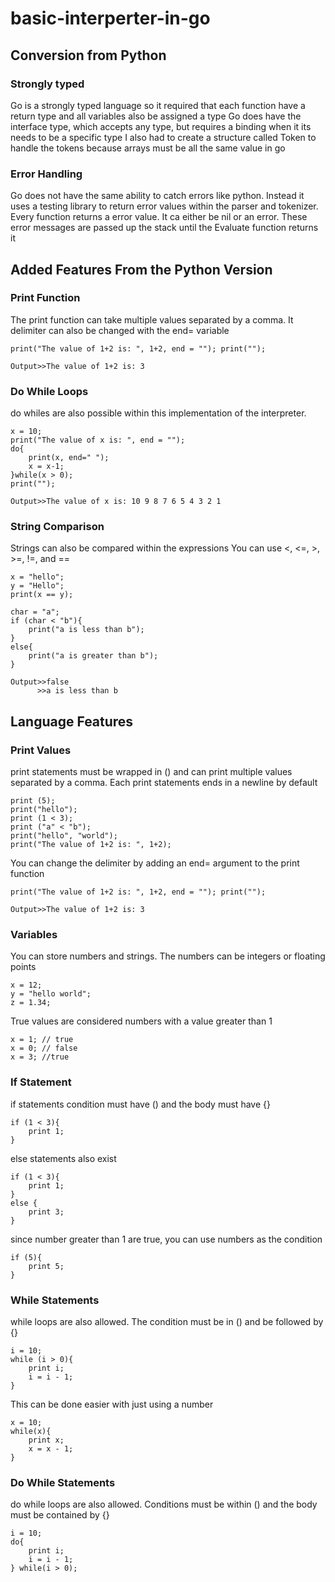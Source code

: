 # basic-interperter-in-go
## Conversion from Python
### Strongly typed
Go is a strongly typed language so it required that each function have a return type and all variables also be assigned a type
Go does have the interface type, which accepts any type, but requires a binding when it its needs to be a specific type
I also had to create a structure called Token to handle the tokens because arrays must be all the same value in go
### Error Handling
Go does not have the same ability to catch errors like python. Instead it uses a testing library to return error values within the parser and tokenizer. Every function returns a error value. It ca either be nil or an error. These error messages are passed up the stack until the Evaluate function returns it
## Added Features From the Python Version
### Print Function
The print function can take multiple values separated by a comma. It delimiter can also be changed with the end= variable
```
print("The value of 1+2 is: ", 1+2, end = ""); print("");
```
```
Output>>The value of 1+2 is: 3
```
### Do While Loops
do whiles are also possible within this implementation of the interpreter.
```
x = 10;
print("The value of x is: ", end = "");
do{
    print(x, end=" ");
    x = x-1;
}while(x > 0);
print("");
```
```
Output>>The value of x is: 10 9 8 7 6 5 4 3 2 1 
```
### String Comparison
Strings can also be compared within the expressions
You can use <, <=, >, >=, !=, and ==
```
x = "hello";
y = "Hello";
print(x == y);

char = "a";
if (char < "b"){
    print("a is less than b");
}
else{
    print("a is greater than b");
}

```
```
Output>>false
      >>a is less than b
```
## Language Features
### Print Values
print statements must be wrapped in () and can print multiple values separated by a comma. Each print statements ends in a newline by default
```
print (5);
print("hello");
print (1 < 3);
print ("a" < "b");
print("hello", "world");
print("The value of 1+2 is: ", 1+2);
```
You can change the delimiter by adding an end= argument to the print function
```
print("The value of 1+2 is: ", 1+2, end = ""); print("");
```

```
Output>>The value of 1+2 is: 3
```
### Variables
You can store numbers and strings. The numbers can be integers or floating points
```
x = 12;
y = "hello world";
z = 1.34;
```
True values are considered numbers with a value greater than 1
```
x = 1; // true
x = 0; // false
x = 3; //true
```
### If Statement
if statements condition must have () and the body must have {}
```
if (1 < 3){
    print 1;
}
```
else statements also exist
```
if (1 < 3){
    print 1;
}
else {
    print 3;
}
```
since number greater than 1 are true, you can use numbers as the condition
```
if (5){
    print 5;
}
```
### While Statements
while loops are also allowed. The condition must be in () and be followed by {}
```
i = 10;
while (i > 0){
    print i;
    i = i - 1;
}
```
This can be done easier with just using a number
```
x = 10;
while(x){
    print x;
    x = x - 1;
}
```
### Do While Statements
do while loops are also allowed. Conditions must be within () and the body must be contained by {}
```
i = 10;
do{
    print i;
    i = i - 1;
} while(i > 0);
```
